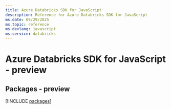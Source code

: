 ```yaml
---
title: Azure Databricks SDK for JavaScript
description: Reference for Azure Databricks SDK for JavaScript
ms.date: 09/29/2025
ms.topic: reference
ms.devlang: javascript
ms.service: databricks
---
```

# Azure Databricks SDK for JavaScript - preview
## Packages - preview
[!INCLUDE [packages](databricks-index.md)]
